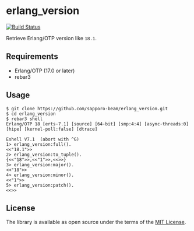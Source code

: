 # erlang_version

[![Build Status](https://travis-ci.org/sapporo-beam/erlang_version.svg?branch=master)](https://travis-ci.org/sapporo-beam/erlang_version)

Retrieve Erlang/OTP version like `18.1`.

## Requirements

- Erlang/OTP (17.0 or later)
- rebar3

## Usage

```
$ git clone https://github.com/sapporo-beam/erlang_version.git
$ cd erlang_version
$ rebar3 shell
Erlang/OTP 18 [erts-7.1] [source] [64-bit] [smp:4:4] [async-threads:0] [hipe] [kernel-poll:false] [dtrace]

Eshell V7.1  (abort with ^G)
1> erlang_version:full().
<<"18.1">>
2> erlang_version:to_tuple().
{<<"18">>,<<"1">>,<<>>}
3> erlang_version:major().
<<"18">>
4> erlang_version:minor().
<<"1">>
5> erlang_version:patch().
<<>>
```

## License

The library is available as open source under the terms of the [MIT License](http://opensource.org/licenses/MIT).

